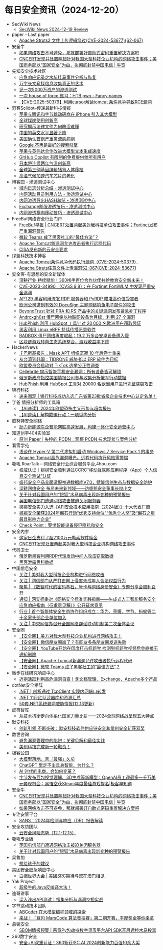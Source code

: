 # 每日安全资讯（2024-12-20）

- SecWiki News
  - [SecWiki News 2024-12-19 Review](http://www.sec-wiki.com/?2024-12-19)
- paper - Last paper
  - [Apache Struts2 文件上传逻辑绕过(CVE-2024-53677)(S2-067)](https://paper.seebug.org/3256/)
- 安全牛
  - [如果网络攻击不可避免，那就部署好自助式密码重置解决方案吧](https://www.aqniu.com/homenews/107607.html)
  - [CNCERT发现并处置两起针对我国大型科技企业机构的网络攻击事件；美国商务部以“国家安全”为由，拟彻底封禁中国电信 | 牛览](https://www.aqniu.com/homenews/107606.html)
- 先知安全技术社区
  - [应急响应记录之水坑挂马事件分析与恢复](https://xz.aliyun.com/t/16829)
  - [万字长文窥探信息收集真正的艺术](https://xz.aliyun.com/t/16828)
  - [记一次5000万资产的渗透测试](https://xz.aliyun.com/t/16827)
  - [一次 house of force 练习：HTB pwn - Fancy names](https://xz.aliyun.com/t/16825)
  - [【CVE-2025-50379】利用cursor解读tomcat 条件竞争导致RCE漏洞](https://xz.aliyun.com/t/16824)
- 奇客Solidot–传递最新科技情报
  - [苹果与腾讯和字节跳动磋商在 iPhone 引入其大模型](https://www.solidot.org/story?sid=80104)
  - [全球煤炭使用创新高](https://www.solidot.org/story?sid=80103)
  - [研究揭示法律文件为何晦涩难懂](https://www.solidot.org/story?sid=80102)
  - [中国的英文水平显著下降](https://www.solidot.org/story?sid=80101)
  - [美国确认首例严重禽流感病例](https://www.solidot.org/story?sid=80100)
  - [Google 不再是最好的搜索引擎](https://www.solidot.org/story?sid=80099)
  - [苹果与英伟达合作改进大模型文本生成速度](https://www.solidot.org/story?sid=80098)
  - [GitHub Copilot 有限制的免费提供给所有用户](https://www.solidot.org/story?sid=80097)
  - [日本将连续两年气温创新高](https://www.solidot.org/story?sid=80096)
  - [全球第三例基因编辑猪肾人体移植](https://www.solidot.org/story?sid=80095)
  - [高温气候加速汽车芯片的老化](https://www.solidot.org/story?sid=80094)
- 博客园 - 渗透测试中心
  - [域内日志分析总结 - 渗透测试中心](https://www.cnblogs.com/backlion/p/18616428)
  - [内网活动目录利用方法 - 渗透测试中心](https://www.cnblogs.com/backlion/p/18616416)
  - [内网渗透导出HASH总结 - 渗透测试中心](https://www.cnblogs.com/backlion/p/18616393)
  - [Exchange邮服渗透技巧 - 渗透测试中心](https://www.cnblogs.com/backlion/p/18616373)
  - [内网渗透横向移动技巧 - 渗透测试中心](https://www.cnblogs.com/backlion/p/18616289)
- FreeBuf网络安全行业门户
  - [FreeBuf早报 | CNCERT处置两起美对我科技单位攻击事件；Fortinet发布严重漏洞警告](https://www.freebuf.com/news/418131.html)
  - [微软 Teams 成了黑客社工的“最佳方法”？](https://www.freebuf.com/news/418092.html)
  - [Apache Tomcat新漏洞允许攻击者执行远程代码](https://www.freebuf.com/news/418076.html)
  - [CISA发布新的云安全要求](https://www.freebuf.com/news/418073.html)
- 绿盟科技技术博客
  - [Apache Tomcat条件竞争代码执行漏洞（CVE-2024-50379）](https://blog.nsfocus.net/apache-tomcacve-2024-50379/)
  - [Apache Struts任意文件上传漏洞S2-067(CVE-2024-53677)](https://blog.nsfocus.net/apache-strutss2-067cve-2024-53677/)
- 安全客-有思想的安全新媒体
  - [深耕行业·持续赋能！360携手百位合作伙伴共绘教育安全新未来！](https://www.anquanke.com/post/id/302858)
  - [CVE-2023-34990 （CVSS 9.8）：在 Fortinet FortiWLM 中发现严重安全漏洞](https://www.anquanke.com/post/id/302855)
  - [APT29 黑客利用流氓 RDP 服务器和 PyRDP 瞄准高价值受害者](https://www.anquanke.com/post/id/302852)
  - [欧洲公司遭到有效的 DocuSign 主题网络钓鱼电子邮件的攻击](https://www.anquanke.com/post/id/302849)
  - [BeyondTrust 针对 PRA 和 RS 产品中的关键漏洞发布紧急补丁程序](https://www.anquanke.com/post/id/302846)
  - [Androxgh0st 僵尸网络以物联网设备为目标，利用 27 个漏洞](https://www.anquanke.com/post/id/302843)
  - [HubPhish 利用 HubSpot 工具针对 20,000 名欧洲用户窃取凭证](https://www.anquanke.com/post/id/302840)
  - [黑客利用 Linux eBPF 持续传播恶意软件](https://www.anquanke.com/post/id/302837)
  - [BADBOX 僵尸网络再度崛起：19.2 万多台安卓设备遭入侵](https://www.anquanke.com/post/id/302834)
  - [区块链游戏转向生态系统整合，游戏收益率下降](https://www.anquanke.com/post/id/302831)
- HackerNews
  - [卡巴斯基报告：Mask APT 组织沉寂 10 年后卷土重来](https://hackernews.cc/archives/56373)
  - [从台湾到韩国：TIDRONE 威胁者以 ERP 软件为目标](https://hackernews.cc/archives/56367)
  - [欧盟委员会启动对 TikTok 选举公正性调查](https://hackernews.cc/archives/56364)
  - [Cellebrite 揭示智能手机安全漏洞：所有设备皆可解锁](https://hackernews.cc/archives/56354)
  - [俄罗斯政府指控美国情报公司参与收集分析俄军行动数据](https://hackernews.cc/archives/56351)
  - [HubPhish 利用 HubSpot 工具对 20000 名欧洲用户进行凭证盗窃攻击](https://hackernews.cc/archives/56345)
- 锦行科技
  - [速来围观 | 锦行科技成功入选广东省第23批省级企业技术中心认定名单！](https://mp.weixin.qq.com/s?__biz=MzIxNTQxMjQyNg==&mid=2247493455&idx=1&sn=714aa61d44974cbbb492884222f0f52e&chksm=979a1ceaa0ed95fc334b156278bc0aa68fa5042051d11e05ec96c74f2683bdd9cf62dab4548b&scene=58&subscene=0#rd)
- 丁爸 情报分析师的工具箱
  - [【AI速读】2024年欧盟恐怖主义形势与趋势报告](https://mp.weixin.qq.com/s?__biz=MzI2MTE0NTE3Mw==&mid=2651148228&idx=1&sn=d7623d9c02a5af51b43994618ee260e2&chksm=f1af38fec6d8b1e84e757a7f0efb3acd55805b4982502f12fbf49c9e15e6bbfeba30ebe8365f&scene=58&subscene=0#rd)
  - [【AI速读】解构欺骗行动：一项纵向分析](https://mp.weixin.qq.com/s?__biz=MzI2MTE0NTE3Mw==&mid=2651148228&idx=2&sn=be17a27752b16a2810c0f223c91699df&chksm=f1af38fec6d8b1e8ec185133d040b22eba500933b9d3abf90b608166e2933cb8198710819d3f&scene=58&subscene=0#rd)
- 威努特安全网络
  - [助力新能源车企智能网联高速发展，构建一体化安全运营中心](https://mp.weixin.qq.com/s?__biz=MzAwNTgyODU3NQ==&mid=2651129886&idx=1&sn=7fe4493a60474b1f861a2fff8fa2fe0c&chksm=80e712aeb7909bb8d158dc9c54190e915f85b35981dd10b73538af5232a14c1e4c02398ffb28&scene=58&subscene=0#rd)
- 知道创宇404实验室
  - [原创 Paper | 失控的 PCDN：观察 PCDN 技术现状与案例分析](https://mp.weixin.qq.com/s?__biz=MzAxNDY2MTQ2OQ==&mid=2650990259&idx=1&sn=b4d341016fe7340aab15767f5c7a78c1&chksm=8079a481b70e2d97b577e1f25fa4525f30179dbd2a6f6905ab10935c096fde86e61d3ea63ea5&scene=58&subscene=0#rd)
- 看雪学苑
  - [浅谈在 Hyper-V 第二代虚拟机启动 Windows 7 Service Pack 1 的事务](https://mp.weixin.qq.com/s?__biz=MjM5NTc2MDYxMw==&mid=2458587465&idx=1&sn=8fe03d2e09b694ac803148f7a2e7b779&chksm=b18c21c386fba8d505936823c9529af5f8f735b616ded9fdbd8b60b04d0aa0e2fa31e284a407&scene=58&subscene=0#rd)
  - [​Apache Tomcat高危漏洞曝光，远程代码执行风险需警惕](https://mp.weixin.qq.com/s?__biz=MjM5NTc2MDYxMw==&mid=2458587465&idx=2&sn=e5d0f25746dce13de80ec7ed9907263f&chksm=b18c21c386fba8d5143def50c0fea96255f636311a6494c19b1e2f693f34d65cd53557264f87&scene=58&subscene=0#rd)
- 嘶吼 RoarTalk – 网络安全行业综合服务平台,4hou.com
  - [权威认证｜梆梆安全顺利通过CCRC“移动互联网应用程序（App）个人信息安全测试”认证](https://www.4hou.com/posts/J1Wv)
  - [盛邦安全产品全面适配神通数据库V7.0，赋能信创生态与数据安全防护](https://www.4hou.com/posts/xyLE)
  - [深耕网络安全 布局未来新领域——访盛邦安全董事长权小文](https://www.4hou.com/posts/vwLM)
  - [关于针对我国用户的“银狐”木马病毒出现新变种的预警报告](https://www.4hou.com/posts/MXWR)
  - [英国电信部门遭遇网络攻击被迫关闭服务器](https://www.4hou.com/posts/zAQO)
  - [梆梆安全实力入选《API安全技术应用指南（2024版）》十大代表厂商](https://www.4hou.com/posts/KG9J)
  - [梆梆安全荣获2024年磐石行动“优秀支持单位”“优秀个人奖”及“磐石之星最具影响力企业”](https://www.4hou.com/posts/LGWj)
  - [Check Point：警惕智能设备侵犯隐私和安全](https://www.4hou.com/posts/rpVW)
- 安全内参
  - [这家日企支付了超2100万元勒索软件赎金](https://mp.weixin.qq.com/s?__biz=MzI4NDY2MDMwMw==&mid=2247513315&idx=1&sn=b18c4d41a0a28b256ad62ec550fe5e96&chksm=ebfaf3c3dc8d7ad5bbcb51993ef5e69dad54c015ee3eb951dfc819f6dc7d3d4f0b047f19fb7a&scene=58&subscene=0#rd)
  - [CNCERT发现处置两起美对我大型科技企业机构网络攻击事件](https://mp.weixin.qq.com/s?__biz=MzI4NDY2MDMwMw==&mid=2247513315&idx=2&sn=b493e8b2b7d49bb341c94323ee57ad16&chksm=ebfaf3c3dc8d7ad5a7b6c2caf82e591280d160ef9f8f6b2b9ef0188ce9b8c35308ddaaf7d1f9&scene=58&subscene=0#rd)
- 代码卫士
  - [俄罗斯黑客利用RDP代理发动中间人攻击窃取数据](https://mp.weixin.qq.com/s?__biz=MzI2NTg4OTc5Nw==&mid=2247521847&idx=1&sn=3574f2fa73eb1444a958326d5c4956db&chksm=ea94a75ddde32e4b88d79174fac0270694aec30a8cb2ce5a0e407271173167da4c5fd1aee1a7&scene=58&subscene=0#rd)
  - [黑客泄露思科数据](https://mp.weixin.qq.com/s?__biz=MzI2NTg4OTc5Nw==&mid=2247521847&idx=2&sn=f0a605d342ea6a25e58a9f7ac744a6f0&chksm=ea94a75ddde32e4b043b58a99ff8a6e7c18ee17cafcbd5b546918affc300b7623f18a2e93591&scene=58&subscene=0#rd)
- 中国信息安全
  - [关注 | 美对我大型科技企业机构进行网络攻击](https://mp.weixin.qq.com/s?__biz=MzA5MzE5MDAzOA==&mid=2664232585&idx=1&sn=4bdc5b730e2cb59040913dcc5724543b&chksm=8b59f470bc2e7d66c997708707535ef6604eab4dd3a6e6a53d735398787eb77291a7e2b496ac&scene=58&subscene=0#rd)
  - [关注 | 网信部门从严打击网上侵害未成年人合法权益行为](https://mp.weixin.qq.com/s?__biz=MzA5MzE5MDAzOA==&mid=2664232585&idx=2&sn=fe117803d3a2b52aa3c878f5cd82ea2b&chksm=8b59f470bc2e7d66e1ad152cb78bf804307e4dd34bf1366e3a63fee4128bbd85b5d572b71517&scene=58&subscene=0#rd)
  - [聚焦 | 《数智时代的密码基石，号卡与网络身份安全》专题分享会顺利召开](https://mp.weixin.qq.com/s?__biz=MzA5MzE5MDAzOA==&mid=2664232585&idx=3&sn=fb050cf990f4feab5009657e3cffad99&chksm=8b59f470bc2e7d66e73fb1c6686a10de2635b42d60ae4c4d312009c203184a7bbc3634c11ab7&scene=58&subscene=0#rd)
  - [通知 | 网安标委对《网络安全标准实践指南——生成式人工智能服务安全应急响应指南（征求意见稿）》公开征求意见](https://mp.weixin.qq.com/s?__biz=MzA5MzE5MDAzOA==&mid=2664232585&idx=4&sn=ed98015d518c53b470eb8549a7e4792a&chksm=8b59f470bc2e7d66b79a260fd10b0c8be90ccf32f397f4c80413b47935cf06724e7390d69b92&scene=58&subscene=0#rd)
  - [行业 | 首个智能体安全生态协作组织成立：华为、荣耀、字节、蚂蚁等二十余家头部企业单位加入](https://mp.weixin.qq.com/s?__biz=MzA5MzE5MDAzOA==&mid=2664232585&idx=6&sn=f0b19c29a6c1312fbad62b296c26f968&chksm=8b59f470bc2e7d664baf59cc411c671a6fbac9fa62b7f10f1eefe8e0ffe4c45ba98698931b61&scene=58&subscene=0#rd)
  - [关注 | 中央网信办召开全国网络辟谣联动机制第二次全体会议](https://mp.weixin.qq.com/s?__biz=MzA5MzE5MDAzOA==&mid=2664232585&idx=7&sn=ae4af6d806a2a7b684ebf826d78a8d59&chksm=8b59f470bc2e7d66dd38ebe64d84288943d0a9d09b358e735cbdb4462406fba67e9df10276a5&scene=58&subscene=0#rd)
- 安全圈
  - [【安全圈】美方对我大型科技企业机构进行网络攻击！](https://mp.weixin.qq.com/s?__biz=MzIzMzE4NDU1OQ==&mid=2652066717&idx=1&sn=16cc25510eb891ef006ff6a2c2ab0b30&chksm=f36e7fddc419f6cb2b248d832620a322a76f9dcb7fc9e86b7e09badaa1b3ee0122f6dcd17ae6&scene=58&subscene=0#rd)
  - [【安全圈】微信朋友圈崩了？有网友多条朋友圈发送失败](https://mp.weixin.qq.com/s?__biz=MzIzMzE4NDU1OQ==&mid=2652066717&idx=2&sn=8d067f73edf1ffb17f58bc2b50a66069&chksm=f36e7fddc419f6cbb6f25e57a15dd2662a4a7df65d1537af0e8f001f0850fc8b2bde39d098b2&scene=58&subscene=0#rd)
  - [【安全圈】YouTube开始在印度打击标题党 检测到标题党视频后会直接无通知删除](https://mp.weixin.qq.com/s?__biz=MzIzMzE4NDU1OQ==&mid=2652066717&idx=3&sn=2f0323108881b9e1909b6ef998040194&chksm=f36e7fddc419f6cb062b22cb57303f3fbc7c731e8510dfeea74db648adc5566985edda45c458&scene=58&subscene=0#rd)
  - [【安全圈】Apache Tomcat新漏洞允许攻击者执行远程代码](https://mp.weixin.qq.com/s?__biz=MzIzMzE4NDU1OQ==&mid=2652066717&idx=4&sn=b641682a1ea1ea39882cd929b37a230e&chksm=f36e7fddc419f6cba24202816ce961aac15b183ff97a27fbb019b434f5d7e60a6fdfa32e0d2d&scene=58&subscene=0#rd)
  - [【安全圈】微软 Teams 成了黑客社工的“最佳方法”？](https://mp.weixin.qq.com/s?__biz=MzIzMzE4NDU1OQ==&mid=2652066717&idx=5&sn=12a7ff0e81888cf4e8950bc71072a080&chksm=f36e7fddc419f6cb58254a6747062882b84c53fcac2dd1f5da04e5b1d6582f3efb761f95c16d&scene=58&subscene=0#rd)
- 微步在线研究响应中心
  - [近期活跃利用高危漏洞自查！含文档管理、Exchange、Apache多个产品](https://mp.weixin.qq.com/s?__biz=Mzg5MTc3ODY4Mw==&mid=2247507585&idx=1&sn=5ece95159551948b0ffa7cd719aefdf7&chksm=cfcabd95f8bd34838fd5ab4044866d81a0b443ffbc5e66f89c4407b9b866ee891f036097b191&scene=58&subscene=0#rd)
- dotNet安全矩阵
  - [.NET | 剖析通过 TcpClient 实现内网端口转发](https://mp.weixin.qq.com/s?__biz=MzUyOTc3NTQ5MA==&mid=2247497583&idx=1&sn=b0ece0e0e8deeec80bae9556806cd9c6&chksm=fa595982cd2ed094c375f27a3700b9fa2b6c43f66037e6523421d9f356947f00cec48484ff7b&scene=58&subscene=0#rd)
  - [.NET 11月红队武器库和资源汇总](https://mp.weixin.qq.com/s?__biz=MzUyOTc3NTQ5MA==&mid=2247497583&idx=2&sn=6c81a794f15d366e777a235f088769f5&chksm=fa595982cd2ed09485122484d2b0e726faaf331242330e232d244737b49418c8c57651a97a6f&scene=58&subscene=0#rd)
  - [50套.NET系统漏洞威胁情报(12.13更新)](https://mp.weixin.qq.com/s?__biz=MzUyOTc3NTQ5MA==&mid=2247497583&idx=3&sn=a257313ae94cf7a802e4006aba4ab91e&chksm=fa595982cd2ed0943cb357c385cae45d9142c9e02bc2fa241049bb8d545bec7993170a4903a9&scene=58&subscene=0#rd)
- 虎符智库
  - [从技术抗衡走向体系化国家力量比拼——2024全球网络战呈现五大特点](https://mp.weixin.qq.com/s?__biz=MzIwNjYwMTMyNQ==&mid=2247492874&idx=1&sn=aee2c0bc7d09cc25c9d45102e54de73d&chksm=971d8808a06a011ee5bd41aab46ad7f5fe8097af78969d65a87e4e24e13c45b1307529a93b88&scene=58&subscene=0#rd)
- 默安科技
  - [创新引领 不断突破：默安科技软件供应链安全和信创安全斩获双奖](https://mp.weixin.qq.com/s?__biz=MzIzODQxMjM2NQ==&mid=2247499726&idx=1&sn=8c04dc27dea7a61148f4054bf8939006&chksm=e93b08ecde4c81fac3efe9c50b977d0b11cdf0c247659cfee77be49b8434cddb08dd7185fdc3&scene=58&subscene=0#rd)
- 数世咨询
  - [避免漏洞管理中的陷阱：关键见解和最佳实践](https://mp.weixin.qq.com/s?__biz=MzkxNzA3MTgyNg==&mid=2247531931&idx=1&sn=5668beb83a342334cd0c5e435601230c&chksm=c1440f26f63386307f6312e5f22d00cd7121b204ca332d6c38f460179ec350ba3c892fd97acd&scene=58&subscene=0#rd)
  - [美创科技完成新一轮融资！](https://mp.weixin.qq.com/s?__biz=MzkxNzA3MTgyNg==&mid=2247531931&idx=2&sn=1e591e89ba10bc48fbe5e69548da2756&chksm=c1440f26f633863037314121c0a7d15e82a699c9718cb25d6f71b73f2e3d5bc5074f07bbf359&scene=58&subscene=0#rd)
- 极客公园
  - [大模型落地，苦「最强」久矣](https://mp.weixin.qq.com/s?__biz=MTMwNDMwODQ0MQ==&mid=2653070051&idx=1&sn=b6bed0c5fc7637418fb578521850bd3b&chksm=7e57df5549205643857abfaa340cb07381fbe5ba639b7bdc23a4bd6eef3c0d9d3a58582535ee&scene=58&subscene=0#rd)
  - [ChatGPT 里走不出具身智能，为什么？](https://mp.weixin.qq.com/s?__biz=MTMwNDMwODQ0MQ==&mid=2653070049&idx=1&sn=54ebf8cd4a94637d87f138dabdd192cc&chksm=7e57df5749205641b9020702dacb35ce304d441934bb5dad530a9e9bd315660a899973bcda98&scene=58&subscene=0#rd)
  - [AI 时代的电商，会如何变革？](https://mp.weixin.qq.com/s?__biz=MTMwNDMwODQ0MQ==&mid=2653070049&idx=2&sn=84636b9d37f483c1143f97dfe726514f&chksm=7e57df5749205641f23042913c5d048cfa07f4460ef4413a1f186df175bb3bc48da353ea756e&scene=58&subscene=0#rd)
  - [字节发布豆包视觉理解、3D生成等新模型；OpenAI员工迎最多一千万美元套现机会；黑悟空获Steam年度最佳游戏提名|极客早知道](https://mp.weixin.qq.com/s?__biz=MTMwNDMwODQ0MQ==&mid=2653070011&idx=1&sn=91523c00a02b5cf9ddb0af704a32abd2&chksm=7e57df0d4920561b37a04a4dd1a594e6fc08602adbf2e6392cd4e9917347779bafde18024560&scene=58&subscene=0#rd)
- 安全牛
  - [CNCERT发现并处置两起针对我国大型科技企业机构的网络攻击事件；美国商务部以“国家安全”为由，拟彻底封禁中国电信 | 牛览](https://mp.weixin.qq.com/s?__biz=MjM5Njc3NjM4MA==&mid=2651134136&idx=1&sn=974536311272944581d940a319697551&chksm=bd15a86b8a62217d8130bdb961ddd1f3ab862076f683ff156e9521313c565d6454d88dc0655c&scene=58&subscene=0#rd)
  - [如果网络攻击不可避免，那就部署好自助式密码重置解决方案吧](https://mp.weixin.qq.com/s?__biz=MjM5Njc3NjM4MA==&mid=2651134136&idx=2&sn=d0da95a01eeb0a0aba36c36b29a2a9d0&chksm=bd15a86b8a62217db39e3b928499c02b298683e1796f0465969cc50d522c2da84d10ce77cec8&scene=58&subscene=0#rd)
- 专注安管平台
  - [SANS：2024年检测与响应（DR）报告解读](https://mp.weixin.qq.com/s?__biz=MzUyNzMxOTAwMw==&mid=2247484836&idx=1&sn=05ff688d9865a0d5bc38815a37d63725&chksm=fa002f10cd77a606c3068f8f9b0171da25f86c26a866afdc2bcd1fb5cc70ec2fc900474c2017&scene=58&subscene=0#rd)
- 安全攻防团队
  - [​云安全风险态势（12.1-12.15）](https://mp.weixin.qq.com/s?__biz=MzkzNTI4NjU1Mw==&mid=2247485025&idx=1&sn=6b7f681c9bf444c1c7f9bbaf4c6e61bc&chksm=c2b10417f5c68d016db08dac5b9394cbffc821d926bc43a19313c5423ec31837f2716e9d83a4&scene=58&subscene=0#rd)
- 嘶吼专业版
  - [英国电信部门遭遇网络攻击被迫关闭服务器](https://mp.weixin.qq.com/s?__biz=MzI0MDY1MDU4MQ==&mid=2247580283&idx=1&sn=0c87e1f20b86648e9a1d3b5790fa91dc&chksm=e9146a41de63e357318da86f97eb5685921b2393998d82df5f88415c7c19d8207734cf0ff792&scene=58&subscene=0#rd)
  - [关于针对我国用户的“银狐”木马病毒出现新变种的预警报告](https://mp.weixin.qq.com/s?__biz=MzI0MDY1MDU4MQ==&mid=2247580283&idx=2&sn=e189cf7ed4ccb3b0a7b360e486654ea2&chksm=e9146a41de63e357e73ec00d5170913603fd77db9a2bbfe4c24fc4ec388a80b8b64a86989f05&scene=58&subscene=0#rd)
- 吴鲁加
  - [想给孩子的建议](https://mp.weixin.qq.com/s?__biz=Mzg5NDY4ODM1MA==&mid=2247485065&idx=1&sn=c03c5be8dc368f5c6b3d6a51467db276&chksm=c01a8bb8f76d02aeeed625d1746cf47cea6d31965559f44873c0bcc783c7bf357d025044c096&scene=58&subscene=0#rd)
- 美团安全应急响应中心
  - [白帽世界大会 | 美团SRC期待与您在澳门相见](https://mp.weixin.qq.com/s?__biz=MzI5MDc4MTM3Mg==&mid=2247493590&idx=1&sn=0281d8d3faa07d26a91b338102cb7c61&chksm=ec180605db6f8f138853b493e0e34cf24d9ccc265a72fc721fba5cfbd25c0854f757b3cd0e16&scene=58&subscene=0#rd)
- Yak Project
  - [超级牛的Java反编译大法！](https://mp.weixin.qq.com/s?__biz=Mzk0MTM4NzIxMQ==&mid=2247527282&idx=1&sn=8679a0f23973f54b748acdc529c48013&chksm=c2d117d6f5a69ec07b7182b081d4c1d815251068d7775573d3040f27c6526cf97c1023955f58&scene=58&subscene=0#rd)
- 迪哥讲事
  - [深入浅出API测试｜搜集分析与漏洞挖掘实战](https://mp.weixin.qq.com/s?__biz=MzIzMTIzNTM0MA==&mid=2247496635&idx=1&sn=34c31d16785a1db6359cc507f1312498&chksm=e8a5f9d8dfd270ce98244fefaaff483cbbfc2b1a94710d1eb30fdc1b35c8f91dcb606f71c6f6&scene=58&subscene=0#rd)
- 字节跳动技术团队
  - [ABCoder 在大模型编程领域的探索](https://mp.weixin.qq.com/s?__biz=MzI1MzYzMjE0MQ==&mid=2247512439&idx=1&sn=fcfd1c87a32dd3bf962ae0ee17878d6b&chksm=e9d37a95dea4f383efcedc772f2c135dc9a46ef695e5a89d852391680510a2977e7efd77b974&scene=58&subscene=0#rd)
  - [来战！「豆包 MarsCode 算法竞技赛」第二期开赛，丰厚奖金等你来拿](https://mp.weixin.qq.com/s?__biz=MzI1MzYzMjE0MQ==&mid=2247512439&idx=2&sn=71af251ced0b12acb269146befccf661&chksm=e9d37a95dea4f3837c9f02d93d833e9835ba601f4be3d3a26a3c900a2758e126bbb90bd526cf&scene=58&subscene=0#rd)
- 悬镜安全
  - [SBOM情报预警 | 恶意Py包劫持数字货币平台API SDK开展远控木马投毒](https://mp.weixin.qq.com/s?__biz=MzA3NzE2ODk1Mg==&mid=2647795309&idx=1&sn=1595a8f82571a0b0f3c282f8a6c520fa&chksm=8770ae3ab007272c6b6cbf3a6760f3401df22b99ff30a52bfed0f0c92a296538c68d6b1b6d98&scene=58&subscene=0#rd)
- 360数字安全
  - [安全+AI双重认证！360斩获ISC.AI 2024创新能力百强10余大奖](https://mp.weixin.qq.com/s?__biz=MzA4MTg0MDQ4Nw==&mid=2247577580&idx=1&sn=5ed1046e9a6c3802818d937ccc8d33cb&chksm=9f8d3fe4a8fab6f2be420fdd27edb1eda02e9ac8d1d21e213ca70dca0c33544963100d9ddd70&scene=58&subscene=0#rd)
